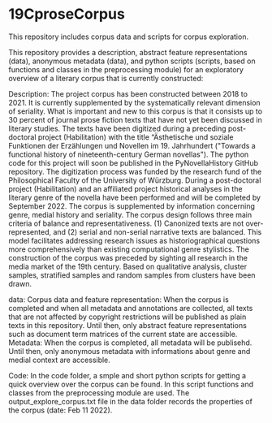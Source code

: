 # 19CproseCorpus
This repository includes corpus data and scripts for corpus exploration.


This repository provides a description, abstract feature representations (data), anonymous metadata (data), and python scripts (scripts, based on functions and classes in the preprocessing module) for an exploratory overview of a literary corpus that is currently constructed:

Description: The project corpus has been constructed between 2018 to 2021. It is currently supplemented by the systematically relevant dimension of seriality. What is important and new to this corpus is that it consists up to 30 percent of journal prose fiction texts that have not yet been discussed in literary studies. The texts have been digitized during a preceding post-doctoral project (Habilitation) with the title “Ästhetische und soziale Funktionen der Erzählungen und Novellen im 19. Jahrhundert ("Towards a functional history of nineteenth-century German novellas"). The python code for this project will soon be published in the PyNovellaHistory GitHub repository. The digitization process was funded by the research fund of the Philosophical Faculty of the University of Würzburg. During a post-doctoral project (Habilitation) and an affiliated project historical analyses in the literary genre of the novella have been performed and will be completed by September 2022. The corpus is supplemented by information concerning genre, medial history and seriality. The corpus design follows three main criteria of balance and representativeness. (1) Canonized texts are not over-represented, and (2) serial and non-serial narrative texts are balanced. This model facilitates addressing research issues as historiographical questions more comprehensively than existing computational genre stylistics. The construction of the corpus was preceded by sighting all research in the media market of the 19th century. Based on qualitative analysis, cluster samples, stratified samples and random samples from clusters have been drawn.

data: 
Corpus data and feature representation: When the corpus is completed and when all metadata and annotations are collected, all texts that are not affected by copyright restrictions will be published as plain texts in this repository. Until then, only abstract feature representations such as document term matrices of the current state are accessible. Metadata: When the corpus is completed, all metadata will be publisehd. Until then, only anonymous metadata with informations about genre and medial context are accessible.

Code: In the code folder, a smple and short python scripts for getting a quick overview over the corpus can be found. In this script functions and classes from the preprocessing module are used. The output_explore_corpus.txt file in the data folder records the properties of the corpus (date: Feb 11 2022).
